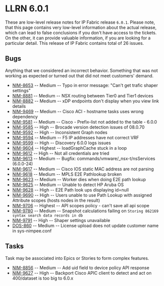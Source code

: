 # LLRN 6.0.1

These are low-level release notes for IP Fabric release `6.0.1`. Please note, that this page contains very low-level information about the actual release, which can lead to false conclusions if you don't have access to the tickets. On the other, it can provide valuable information, if you are looking for a particular detail. This release of IP Fabric contains total of 26 issues.

## Bugs

Anything that we considered an incorrect behavior. Something that was not working as expected or turned out that did not meet customers' demand.

- [NIM-8653](https://ipfabric.atlassian.net/browse/NIM-8653) -- Medium -- Typo in error message: "Can't get trafic shaper settings"
- [NIM-8881](https://ipfabric.atlassian.net/browse/NIM-8881) -- Medium -- NSX routing between Tier0 and Tier1 devices
- [NIM-8882](https://ipfabric.atlassian.net/browse/NIM-8882) -- Medium -- xDP endpoints don't display when you view link details
- [NIM-9469](https://ipfabric.atlassian.net/browse/NIM-9469) -- Medium -- Cisco ACI - hostname tasks uses wrong dependency
- [NIM-9581](https://ipfabric.atlassian.net/browse/NIM-9581) -- Medium -- Cisco - Prefix-list not added to the table - 6.0.0
- [NIM-9585](https://ipfabric.atlassian.net/browse/NIM-9585) -- High -- Brocade version detection issues of 08.0.70
- [NIM-9592](https://ipfabric.atlassian.net/browse/NIM-9592) -- High -- Inconsistent Graph nodes
- [NIM-9594](https://ipfabric.atlassian.net/browse/NIM-9594) -- Medium -- F5 IP addresses have not correct VRF
- [NIM-9599](https://ipfabric.atlassian.net/browse/NIM-9599) -- High -- Discovery 6.0.0 logs issues
- [NIM-9604](https://ipfabric.atlassian.net/browse/NIM-9604) -- Highest -- loadGraphCache stuck in a loop
- [NIM-9612](https://ipfabric.atlassian.net/browse/NIM-9612) -- High -- Not all credentials are tried
- [NIM-9613](https://ipfabric.atlassian.net/browse/NIM-9613) -- Medium -- Bugfix: commands/vmware/_nsx-t/nsServices (6.0.0-24)
- [NIM-9617](https://ipfabric.atlassian.net/browse/NIM-9617) -- Medium -- Cisco IOS static MAC address are not parsing
- [NIM-9618](https://ipfabric.atlassian.net/browse/NIM-9618) -- Medium -- MPLS E2E Pathlookup broken
- [NIM-9623](https://ipfabric.atlassian.net/browse/NIM-9623) -- Medium -- Worker dies when doing E2E path lookup
- [NIM-9625](https://ipfabric.atlassian.net/browse/NIM-9625) -- Medium -- Unable to detect HP Aruba OS
- [NIM-9628](https://ipfabric.atlassian.net/browse/NIM-9628) -- High -- E2E Path look ups displaying id=null
- [NIM-9690](https://ipfabric.atlassian.net/browse/NIM-9690) -- High -- Users unable to use Path Lookup with assigned Attribute scopes (hosts nodes in the result)
- [NIM-9706](https://ipfabric.atlassian.net/browse/NIM-9706) -- Highest -- API scopes policy - can't save all api scope
- [NIM-9780](https://ipfabric.atlassian.net/browse/NIM-9780) -- Medium -- Snapshot calculations failing on `Storing 862169 syntax search data records in db`
- [NIM-9791](https://ipfabric.atlassian.net/browse/NIM-9791) -- High -- Shaper settings unavailable
- [DOS-860](https://ipfabric.atlassian.net/browse/DOS-860) -- Medium -- License upload does not update customer name in sys-nimpee.conf

## Tasks

Task may be associated into Epics or Stories to form complex features.

- [NIM-8856](https://ipfabric.atlassian.net/browse/NIM-8856) -- Medium -- Add uid field to device policy API response
- [NIM-9627](https://ipfabric.atlassian.net/browse/NIM-9627) -- High -- Backport Cisco APIC client to detect and act on 400/dataset is too big to 6.0.x
